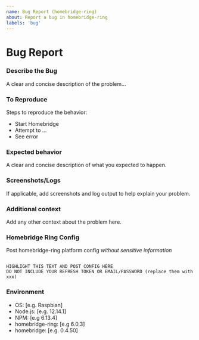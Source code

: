 ```yaml
---
name: Bug Report (homebridge-ring)
about: Report a bug in homebridge-ring
labels: 'bug'
---
```


<!--
Please search for open and closed GitHub issues that match your situation before opening a new bug report.

If this is a Live Stream issue please go back and use the Live Streaming issue template.
-->

# Bug Report

### Describe the Bug
<!-- ✍️edit: --> A clear and concise description of the problem...

### To Reproduce
Steps to reproduce the behavior:
 - Start Homebridge
 - Attempt to ...
 - See error

### Expected behavior
<!-- ✍️edit: --> A clear and concise description of what you expected to happen.


### Screenshots/Logs
<!-- ✍️edit: --> If applicable, add screenshots and log output to help explain your problem.

### Additional context
<!-- ✍️edit: --> Add any other context about the problem here.

### Homebridge Ring Config
Post homebridge-ring platform config  _without sensitive information_
```

HIGHLIGHT THIS TEXT AND POST CONFIG HERE
DO NOT INCLUDE YOUR REFRESH TOKEN OR EMAIL/PASSWORD (replace them with xxx)

```

### Environment
<!-- ✍️edit: -->
 - OS: [e.g. Raspbian]
 - Node.js: [e.g. 12.14.1] <!-- run `node -v` to get current version -->
 - NPM: [e.g 6.13.4] <!-- run `npm -v` to get current version -->
 - homebridge-ring: [e.g 6.0.3]
 - homebridge: [e.g. 0.4.50]
